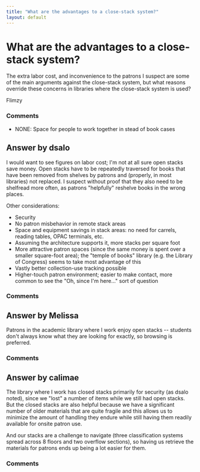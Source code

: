 ```yaml
---
title: "What are the advantages to a close-stack system?"
layout: default
---
```

What are the advantages to a close-stack system?
=====================
The extra labor cost, and inconvenience to the patrons I suspect are
some of the main arguments against the close-stack system, but what
reasons override these concerns in libraries where the close-stack
system is used?

Flimzy

### Comments ###
* NONE: Space for people to work together in stead of book cases


Answer by dsalo
----------------
I would want to see figures on labor cost; I'm not at all sure open
stacks save money. Open stacks have to be repeatedly traversed for books
that have been removed from shelves by patrons and (properly, in most
libraries) not replaced. I suspect without proof that they also need to
be shelfread more often, as patrons "helpfully" reshelve books in the
wrong places.

Other considerations:

-   Security
-   No patron misbehavior in remote stack areas
-   Space and equipment savings in stack areas: no need for carrels,
    reading tables, OPAC terminals, etc.
-   Assuming the architecture supports it, more stacks per square foot
-   More attractive patron spaces (since the same money is spent over a
    smaller square-foot area); the "temple of books" library (e.g. the
    Library of Congress) seems to take most advantage of this
-   Vastly better collection-use tracking possible
-   Higher-touch patron environment; easier to make contact, more common
    to see the "Oh, since I'm here..." sort of question


### Comments ###

Answer by Melissa
----------------
Patrons in the academic library where I work enjoy open stacks --
students don't always know what they are looking for exactly, so
browsing is preferred.

### Comments ###

Answer by calimae
----------------
The library where I work has closed stacks primarily for security (as
dsalo noted), since we "lost" a number of items while we still had open
stacks. But the closed stacks are also helpful because we have a
significant number of older materials that are quite fragile and this
allows us to minimize the amount of handling they endure while still
having them readily available for onsite patron use.

And our stacks are a challenge to navigate (three classification systems
spread across 8 floors and two overflow sections), so having us retrieve
the materials for patrons ends up being a lot easier for them.

### Comments ###

